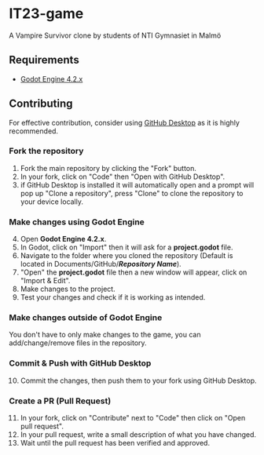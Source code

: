 # IT23-game
A Vampire Survivor clone by students of NTI Gymnasiet in Malmö

## Requirements
- [Godot Engine 4.2.x](https://godotengine.org/download/)

## Contributing
For effective contribution, consider using [GitHub Desktop](https://desktop.github.com/) as it is highly recommended.

### Fork the repository
1. Fork the main repository by clicking the "Fork" button.
2. In your fork, click on "Code" then "Open with GitHub Desktop".
3. if GitHub Desktop is installed it will automatically open and a prompt will pop up "Clone a repository", press "Clone" to clone the repository to your device locally.

### Make changes using Godot Engine
4. Open **Godot Engine 4.2.x**.
5. In Godot, click on "Import" then it will ask for a **project.godot** file.
6. Navigate to the folder where you cloned the repository (Default is located in Documents/GitHub/***Repository Name***).
7. "Open" the **project.godot** file then a new window will appear, click on "Import & Edit".
8. Make changes to the project.
9. Test your changes and check if it is working as intended.

### Make changes outside of Godot Engine
You don't have to only make changes to the game, you can add/change/remove files in the repository.

### Commit & Push with GitHub Desktop
10. Commit the changes, then push them to your fork using GitHub Desktop.

### Create a PR (Pull Request)
11. In your fork, click on "Contribute" next to "Code" then click on "Open pull request".
12. In your pull request, write a small description of what you have changed.
13. Wait until the pull request has been verified and approved.
